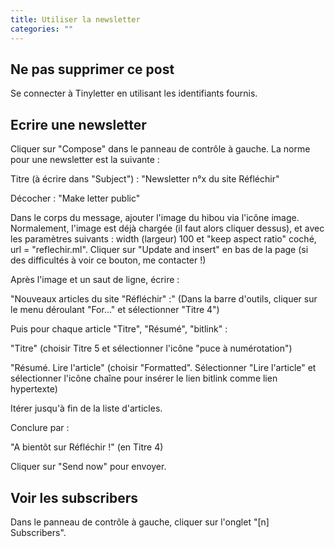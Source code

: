 ```yaml
---
title: Utiliser la newsletter
categories: ""
---
```


## Ne pas supprimer ce post             ##

Se connecter à Tinyletter en utilisant les identifiants fournis.

## Ecrire une newsletter                ## 

Cliquer sur "Compose" dans le panneau de contrôle à gauche. La norme pour une newsletter est la suivante :

Titre (à écrire dans "Subject") : "Newsletter n°x du site Réfléchir"

Décocher : "Make letter public"

Dans le corps du message, ajouter l'image du hibou via l'icône image. Normalement, l'image est déjà chargée (il faut alors cliquer dessus), et avec les paramètres suivants : width (largeur) 100 et "keep aspect ratio" coché, url = "reflechir.ml". Cliquer sur "Update and insert" en bas de la page (si des difficultés à voir ce bouton, me contacter !)

Après l'image et un saut de ligne, écrire :

"Nouveaux articles du site "Réfléchir" :" (Dans la barre d'outils, cliquer sur le menu déroulant "For..." et sélectionner "Titre 4")

Puis pour chaque article "Titre", "Résumé", "bitlink" :

"Titre" (choisir Titre 5 et sélectionner l'icône "puce à numérotation")

"Résumé. Lire l'article" (choisir "Formatted". Sélectionner "Lire l'article" et sélectionner l'icône chaîne pour insérer le lien bitlink comme lien hypertexte)

Itérer jusqu'à fin de la liste d'articles.

Conclure par :

"A bientôt sur Réfléchir !" (en Titre 4)

Cliquer sur "Send now" pour envoyer.

## Voir les subscribers                 ##

Dans le panneau de contrôle à gauche, cliquer sur l'onglet "[n] Subscribers".



